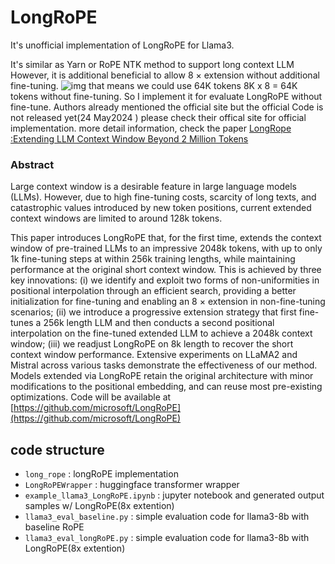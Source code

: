 # LongRoPE

It's unofficial implementation of LongRoPE for Llama3. 

It's similar as Yarn or RoPE NTK method to support long context LLM However, it is additional beneficial to allow 8 × extension without additional fine-tuning.
![img](https://arxiv.org/html/2402.13753v1/extracted/5419364/nft.png)
that means we could use 64K tokens 8K x 8 = 64K tokens without fine-tuning. So I implement it for evaluate LongRoPE without fine-tune. Authors already mentioned the official site but the official Code is not released yet(24 May2024 ) please check their offical site for official implementation. 
more detail information, check the paper [LongRope :Extending LLM Context Window Beyond 2 Million Tokens](https://arxiv.org/abs/2402.13753)


### Abstract 
Large context window is a desirable feature in large language models (LLMs). However, due to high fine-tuning costs, scarcity of long texts, and catastrophic values introduced by new token positions, current extended context windows are limited to around 128k tokens.

This paper introduces LongRoPE that, for the first time, extends the context window of pre-trained LLMs to an impressive 2048k tokens, with up to only 1k fine-tuning steps at within 256k training lengths, while maintaining performance at the original short context window. This is achieved by three key innovations: (i) we identify and exploit two forms of non-uniformities in positional interpolation through an efficient search, providing a better initialization for fine-tuning and enabling an 8
×
 extension in non-fine-tuning scenarios; (ii) we introduce a progressive extension strategy that first fine-tunes a 256k length LLM and then conducts a second positional interpolation on the fine-tuned extended LLM to achieve a 2048k context window; (iii) we readjust LongRoPE on 8k length to recover the short context window performance. Extensive experiments on LLaMA2 and Mistral across various tasks demonstrate the effectiveness of our method. Models extended via LongRoPE retain the original architecture with minor modifications to the positional embedding, and can reuse most pre-existing optimizations. Code will be available at [https://github.com/microsoft/LongRoPE](https://github.com/microsoft/LongRoPE) 

 
## code structure 
- `long_rope` : longRoPE implementation
- `LongRoPEWrapper` : huggingface transformer wrapper
- `example_llama3_LongRoPE.ipynb` : jupyter notebook and generated output samples w/ LongRoPE(8x extention)
- `llama3_eval_baseline.py` : simple evaluation code for llama3-8b with baseline RoPE
- `llama3_eval_longRoPE.py` : simple evaluation code for llama3-8b with LongRoPE(8x extention)

